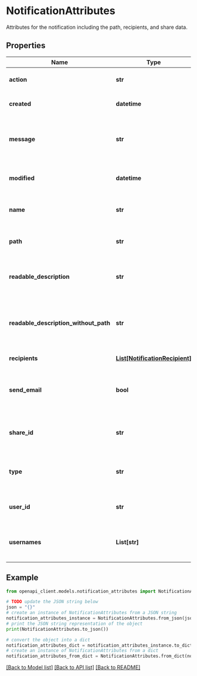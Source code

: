 # NotificationAttributes

Attributes for the notification including the path, recipients, and share data. 

## Properties

Name | Type | Description | Notes
------------ | ------------- | ------------- | -------------
**action** | **str** | Action that triggers notification. | [optional] 
**created** | **datetime** | Timestamp of notifiction creation. | [optional] 
**message** | **str** | Custom message that will be sent to the notification recipients. | [optional] 
**modified** | **datetime** | Timestamp of notification modification. | [optional] 
**name** | **str** | Name of the item that the notification is set on. | [optional] 
**path** | **str** | Path to the item that the notification is set on. | [optional] 
**readable_description** | **str** | Human readable description of the notification. | [optional] 
**readable_description_without_path** | **str** | Human readable description of the notification without item path. | [optional] 
**recipients** | [**List[NotificationRecipient]**](NotificationRecipient.md) | Notification recipients. | [optional] 
**send_email** | **bool** | Whether or not an email will send when the notification is triggered. | [optional] 
**share_id** | **str** | ID of the share that the notification belogns to. | [optional] 
**type** | **str** | Type of the resource the notification is attached to.  | [optional] 
**user_id** | **str** | ID of the user that the notification belongs to. | [optional] 
**usernames** | **List[str]** | Detail on which users can trigger the notification. | [optional] 

## Example

```python
from openapi_client.models.notification_attributes import NotificationAttributes

# TODO update the JSON string below
json = "{}"
# create an instance of NotificationAttributes from a JSON string
notification_attributes_instance = NotificationAttributes.from_json(json)
# print the JSON string representation of the object
print(NotificationAttributes.to_json())

# convert the object into a dict
notification_attributes_dict = notification_attributes_instance.to_dict()
# create an instance of NotificationAttributes from a dict
notification_attributes_from_dict = NotificationAttributes.from_dict(notification_attributes_dict)
```
[[Back to Model list]](../README.md#documentation-for-models) [[Back to API list]](../README.md#documentation-for-api-endpoints) [[Back to README]](../README.md)


